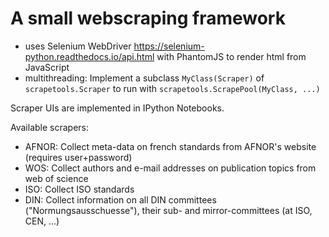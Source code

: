 # A small webscraping framework

* uses Selenium WebDriver https://selenium-python.readthedocs.io/api.html with PhantomJS to render html from JavaScript
* multithreading: Implement a subclass `MyClass(Scraper)` of `scrapetools.Scraper` to run with `scrapetools.ScrapePool(MyClass, ...)`

Scraper UIs are implemented in IPython Notebooks.

Available scrapers:

* AFNOR: Collect meta-data on french standards from AFNOR's website (requires user+password)
* WOS: Collect authors and e-mail addresses on publication topics from web of science
* ISO: Collect ISO standards
* DIN: Collect information on all DIN committees ("Normungsausschuesse"), their sub- and mirror-committees (at ISO, CEN, ...)